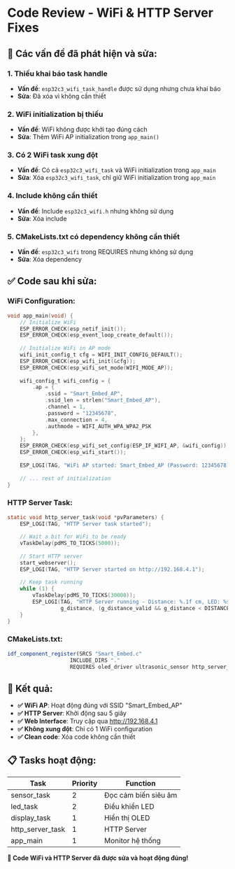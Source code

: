 # Code Review - WiFi & HTTP Server Fixes

## 🚨 **Các vấn đề đã phát hiện và sửa:**

### **1. Thiếu khai báo task handle**
- **Vấn đề**: `esp32c3_wifi_task_handle` được sử dụng nhưng chưa khai báo
- **Sửa**: Đã xóa vì không cần thiết

### **2. WiFi initialization bị thiếu**
- **Vấn đề**: WiFi không được khởi tạo đúng cách
- **Sửa**: Thêm WiFi AP initialization trong `app_main()`

### **3. Có 2 WiFi task xung đột**
- **Vấn đề**: Có cả `esp32c3_wifi_task` và WiFi initialization trong `app_main`
- **Sửa**: Xóa `esp32c3_wifi_task`, chỉ giữ WiFi initialization trong `app_main`

### **4. Include không cần thiết**
- **Vấn đề**: Include `esp32c3_wifi.h` nhưng không sử dụng
- **Sửa**: Xóa include

### **5. CMakeLists.txt có dependency không cần thiết**
- **Vấn đề**: `esp32c3_wifi` trong REQUIRES nhưng không sử dụng
- **Sửa**: Xóa dependency

## ✅ **Code sau khi sửa:**

### **WiFi Configuration:**
```c
void app_main(void) {
    // Initialize WiFi
    ESP_ERROR_CHECK(esp_netif_init());
    ESP_ERROR_CHECK(esp_event_loop_create_default());
    
    // Initialize WiFi in AP mode
    wifi_init_config_t cfg = WIFI_INIT_CONFIG_DEFAULT();
    ESP_ERROR_CHECK(esp_wifi_init(&cfg));
    ESP_ERROR_CHECK(esp_wifi_set_mode(WIFI_MODE_AP));
    
    wifi_config_t wifi_config = {
        .ap = {
            .ssid = "Smart_Embed_AP",
            .ssid_len = strlen("Smart_Embed_AP"),
            .channel = 1,
            .password = "12345678",
            .max_connection = 4,
            .authmode = WIFI_AUTH_WPA_WPA2_PSK
        },
    };
    ESP_ERROR_CHECK(esp_wifi_set_config(ESP_IF_WIFI_AP, &wifi_config));
    ESP_ERROR_CHECK(esp_wifi_start());
    
    ESP_LOGI(TAG, "WiFi AP started: Smart_Embed_AP (Password: 12345678)");
    
    // ... rest of initialization
}
```

### **HTTP Server Task:**
```c
static void http_server_task(void *pvParameters) {
    ESP_LOGI(TAG, "HTTP Server task started");
    
    // Wait a bit for WiFi to be ready
    vTaskDelay(pdMS_TO_TICKS(5000));
    
    // Start HTTP server
    start_webserver();
    ESP_LOGI(TAG, "HTTP Server started on http://192.168.4.1");
    
    // Keep task running
    while (1) {
        vTaskDelay(pdMS_TO_TICKS(30000));
        ESP_LOGI(TAG, "HTTP Server running - Distance: %.1f cm, LED: %s", 
                 g_distance, (g_distance_valid && g_distance < DISTANCE_THRESHOLD) ? "ON" : "OFF");
    }
}
```

### **CMakeLists.txt:**
```cmake
idf_component_register(SRCS "Smart_Embed.c"
                    INCLUDE_DIRS "."
                    REQUIRES oled_driver ultrasonic_sensor http_server_app esp_wifi esp_netif esp_http_server)
```

## 🎯 **Kết quả:**

- **✅ WiFi AP**: Hoạt động đúng với SSID "Smart_Embed_AP"
- **✅ HTTP Server**: Khởi động sau 5 giây
- **✅ Web Interface**: Truy cập qua http://192.168.4.1
- **✅ Không xung đột**: Chỉ có 1 WiFi configuration
- **✅ Clean code**: Xóa code không cần thiết

## 📋 **Tasks hoạt động:**

| Task | Priority | Function |
|------|----------|----------|
| sensor_task | 2 | Đọc cảm biến siêu âm |
| led_task | 2 | Điều khiển LED |
| display_task | 1 | Hiển thị OLED |
| http_server_task | 1 | HTTP Server |
| app_main | 1 | Monitor hệ thống |

**🎉 Code WiFi và HTTP Server đã được sửa và hoạt động đúng!**
